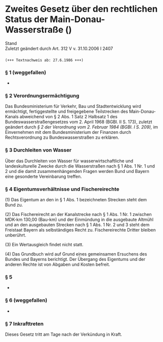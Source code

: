 Zweites Gesetz über den rechtlichen Status der Main-Donau-Wasserstraße ()
=========================================================================

Stand  
Zuletzt geändert durch Art. 312 V v. 31.10.2006 I 2407

### 

```
(+++ Textnachweis ab: 27.6.1986 +++)
```

### § 1 (weggefallen)

-

### § 2 Verordnungsermächtigung

Das Bundesministerium für Verkehr, Bau und Stadtentwicklung wird ermächtigt, fertiggestellte und freigegebene Teilstrecken des Main-Donau-Kanals abweichend von § 2 Abs. 1 Satz 2 Halbsatz 1 des Bundeswasserstraßengesetzes vom 2. April 1968 (BGBl. II S. 173), zuletzt geändert durch *§ 2 der Verordnung vom 2. Februar 1984 (BGBl. I S. 209),* im Einvernehmen mit dem Bundesministerium der Finanzen durch Rechtsverordnung zu Bundeswasserstraßen zu erklären.

### § 3 Durchleiten von Wasser

Über das Durchleiten von Wasser für wasserwirtschaftliche und landeskulturelle Zwecke durch die Wasserstraßen nach § 1 Abs. 1 Nr. 1 und 2 und die damit zusammenhängenden Fragen werden Bund und Bayern eine gesonderte Vereinbarung treffen.

### § 4 Eigentumsverhältnisse und Fischereirechte

(1) Das Eigentum an den in § 1 Abs. 1 bezeichneten Strecken steht dem Bund zu.

(2) Das Fischereirecht an der Kanalstrecke nach § 1 Abs. 1 Nr. 1 zwischen MDK-km 130,00 (Bau-km) und der Einmündung in die ausgebaute Altmühl und an den ausgebauten Strecken nach § 1 Abs. 1 Nr. 2 und 3 steht dem Freistaat Bayern als selbständiges Recht zu. Fischereirechte Dritter bleiben unberührt.

(3) Ein Wertausgleich findet nicht statt.

(4) Das Grundbuch wird auf Grund eines gemeinsamen Ersuchens des Bundes und Bayerns berichtigt. Der Übergang des Eigentums und der anderen Rechte ist von Abgaben und Kosten befreit.

### § 5

-

### § 6 (weggefallen)

-

### § 7 Inkrafttreten

Dieses Gesetz tritt am Tage nach der Verkündung in Kraft.
